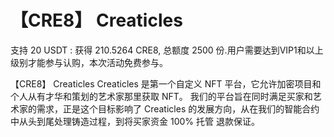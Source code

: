 # 【CRE8】 Creaticles

支持 20 USDT : 获得 210.5264 CRE8, 总额度 2500 份.用户需要达到VIP1和以上级别才能参与认购，本次活动免费参与。

【CRE8】 Creaticles
Creaticles 是第一个自定义 NFT 平台，它允许加密项目和个人从有才华和策划的艺术家那里获取 NFT。 我们的平台旨在同时满足买家和艺术家的需求，正是这个目标影响了 Creaticles 的发展方向，从在我们的智能合约中从头到尾处理铸造过程，到将买家资金 100% 托管 退款保证。
